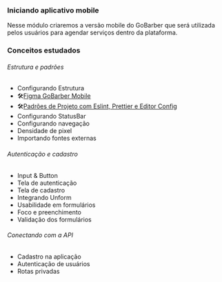 ### Iniciando aplicativo mobile

Nesse módulo criaremos a versão mobile do GoBarber que será utilizada pelos usuários para agendar serviços dentro da plataforma.

### Conceitos estudados

###### Estrutura e padrões

- Configurando Estrutura
- 🛠[Figma GoBarber Mobile](https://www.figma.com/file/BXCihtXXh9p37lGsENV614/GoBarber?node-id=0%3A1)
- 🛠[Padrões de Projeto com Eslint, Prettier e Editor Config](https://www.notion.so/Padr-es-de-projeto-com-ESLint-Prettier-e-EditorConfig-0b57b47a24724c859c0cf226aa0cc3a7)
- Configurando StatusBar
- Configurando navegação
- Densidade de pixel
- Importando fontes externas

###### Autenticação e cadastro

- Input & Button
- Tela de autenticação
- Tela de cadastro
- Integrando Unform
- Usabilidade em formulários
- Foco e preenchimento
- Validação dos formulários

###### Conectando com a API

- Cadastro na aplicação
- Autenticação de usuários
- Rotas privadas
